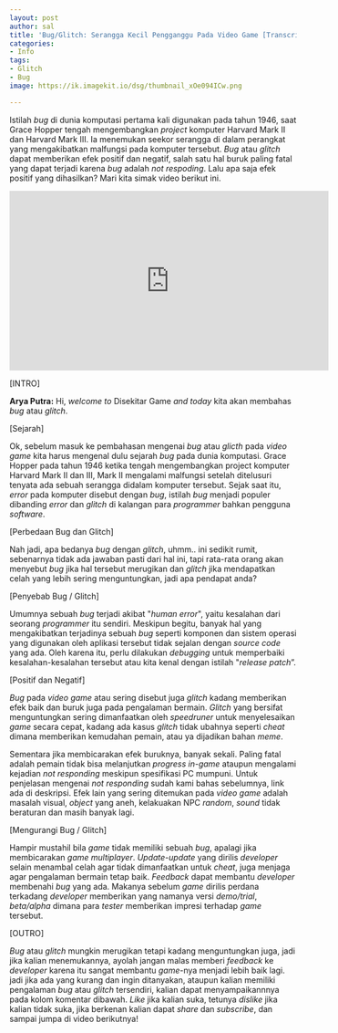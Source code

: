 ```yaml
---
layout: post
author: sal
title: 'Bug/Glitch: Serangga Kecil Pengganggu Pada Video Game [Transcript]'
categories:
- Info
tags:
- Glitch
- Bug
image: https://ik.imagekit.io/dsg/thumbnail_xOe094ICw.png

---
```

Istilah _bug_ di dunia komputasi pertama kali digunakan pada tahun 1946, saat Grace Hopper tengah mengembangkan _project_ komputer Harvard Mark II dan Harvard Mark III. Ia menemukan seekor serangga di dalam perangkat yang mengakibatkan malfungsi pada komputer tersebut. _Bug_ atau _glitch_ dapat memberikan efek positif dan negatif, salah satu hal buruk paling fatal yang dapat terjadi karena _bug_ adalah _not respoding_. Lalu apa saja efek positif yang dihasilkan? Mari kita simak video berikut ini.

<div class="embed-container">
<iframe width="560" height="315" src="https://www.youtube.com/embed/OOM7K-reYyk" frameborder="0" allow="accelerometer; autoplay; clipboard-write; encrypted-media; gyroscope; picture-in-picture" allowfullscreen></iframe>
</div>

\[INTRO\]

**Arya Putra:** Hi, _welcome to_ Disekitar Game _and today_ kita akan membahas _bug_ atau _glitch_.

\[Sejarah\]

Ok, sebelum masuk ke pembahasan mengenai _bug_ atau _glicth_ pada _video game_ kita harus mengenal dulu sejarah _bug_ pada dunia komputasi. Grace Hopper pada tahun 1946 ketika tengah mengembangkan project komputer Harvard Mark II dan III, Mark II mengalami malfungsi setelah ditelusuri tenyata ada sebuah serangga didalam komputer tersebut. Sejak saat itu, _error_ pada komputer disebut dengan _bug_, istilah _bug_ menjadi populer dibanding _error_ dan _glitch_ di kalangan para _programmer_ bahkan pengguna _software_.

\[Perbedaan Bug dan Glitch\]

Nah jadi, apa bedanya _bug_ dengan _glitch_, uhmm.. ini sedikit rumit, sebenarnya tidak ada jawaban pasti dari hal ini, tapi rata-rata orang akan menyebut _bug_ jika hal tersebut merugikan dan _glitch_ jika mendapatkan celah yang lebih sering menguntungkan, jadi apa pendapat anda?

\[Penyebab Bug / Glitch\]

Umumnya sebuah _bug_ terjadi akibat "_human error_", yaitu kesalahan dari seorang _programmer_ itu sendiri. Meskipun begitu, banyak hal yang mengakibatkan terjadinya sebuah _bug_ seperti komponen dan sistem operasi yang digunakan oleh aplikasi tersebut tidak sejalan dengan _source code_ yang ada. Oleh karena itu, perlu dilakukan _debugging_ untuk memperbaiki kesalahan-kesalahan tersebut atau kita kenal dengan istilah "_release patch_”.

\[Positif dan Negatif\]

_Bug_ pada _video game_ atau sering disebut juga _glitch_ kadang memberikan efek baik dan buruk juga pada pengalaman bermain. _Glitch_ yang bersifat menguntungkan sering dimanfaatkan oleh _speedruner_ untuk menyelesaikan _game_ secara cepat, kadang ada kasus _glitch_ tidak ubahnya seperti _cheat_ dimana memberikan kemudahan pemain, atau ya dijadikan bahan _meme_.

Sementara jika membicarakan efek buruknya, banyak sekali. Paling fatal adalah pemain tidak bisa melanjutkan _progress in-game_ ataupun mengalami kejadian _not responding_ meskipun spesifikasi PC mumpuni. Untuk penjelasan mengenai _not responding_ sudah kami bahas sebelumnya, link ada di deskripsi. Efek lain yang sering ditemukan pada _video game_ adalah masalah visual, _object_ yang aneh, kelakuakan NPC _random_, _sound_ tidak beraturan dan masih banyak lagi.

\[Mengurangi Bug / Glitch\]

Hampir mustahil bila _game_ tidak memiliki sebuah _bug_, apalagi jika membicarakan _game multiplayer_. _Update-update_ yang dirilis _developer_ selain menambal celah agar tidak dimanfaatkan untuk _cheat_, juga menjaga agar pengalaman bermain tetap baik. _Feedback_ dapat membantu _developer_ membenahi _bug_ yang ada. Makanya sebelum _game_ dirilis perdana terkadang _developer_ memberikan yang namanya versi _demo/trial_, _beta/alpha_ dimana para _tester_ memberikan impresi terhadap _game_ tersebut.

\[OUTRO\]

_Bug_ atau _glitch_ mungkin merugikan tetapi kadang menguntungkan juga, jadi jika kalian menemukannya, ayolah jangan malas memberi _feedback_ ke _developer_ karena itu sangat membantu _game_-nya menjadi lebih baik lagi. jadi jika ada yang kurang dan ingin ditanyakan, ataupun kalian memiliki pengalaman _bug_ atau _glitch_ tersendiri, kalian dapat menyampaikannnya pada kolom komentar dibawah. _Like_ jika kalian suka, tetunya _dislike_ jika kalian tidak suka, jika berkenan kalian dapat _share_ dan _subscribe_, dan sampai jumpa di video berikutnya!